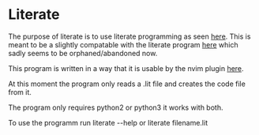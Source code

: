 # Literate

The purpose of literate is to use literate programming as seen [here](https://en.wikipedia.org/wiki/Literate_programming). This is meant to be a slightly compatable with the literate program [here](https://github.com/zyedidia/Literate) which sadly seems to be orphaned/abandoned now. 

This program is written in a way that it is usable by the nvim plugin [here](https://github.com/zyedidia/literate.vim).

At this moment the program only reads a .lit file and creates the code file from it. 

The program only requires python2 or python3 it works with both. 

To use the programm run 
    literate --help 
or 
    literate filename.lit 
    
